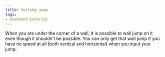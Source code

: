```yaml
---
title: Ceiling jump
tags:
- movement-tutorial
---
```


When you are under the corner of a wall, it is possible to wall jump on it even though it shouldn't be possible. You can only get that wall jump if you have no speed at all (both vertical and horizontal) when you input your jump.

<youtube-video id="ayw1TlPlutc"></youtube-video>